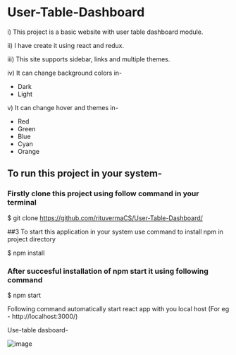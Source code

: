# User-Table-Dashboard

i) This project is a basic website with user table dashboard module. 

ii) I have create it using react and redux. 

iii) This site supports sidebar, links and multiple themes. 

iv) It can change background colors in- 
* Dark
* Light 

v) It can change hover and themes in- 
* Red
* Green
* Blue
* Cyan
* Orange

## To run this project in your system-

### Firstly clone this project using follow command in your terminal

$ git clone https://github.com/rituvermaCS/User-Table-Dashboard/

##3 To start this application in your system use command to install npm in project directory

$ npm install 

### After succesful installation of npm start it using following command

$ npm start

Following command automatically start react app with you local host (For eg - http://localhost:3000/)

Use-table dasboard- 

![image](https://i.imgur.com/Nh66S77.png)
